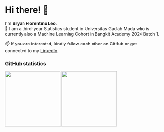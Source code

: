 # Hi there! 👋

I'm **Bryan Florentino Leo**.<br>
🌱 I am a third-year Statistics student in Universitas Gadjah Mada who is currently also a Machine Learning Cohort in Bangkit Academy 2024 Batch 1.<br>

📫 If you are interested, kindly follow each other on GitHub or get connected to my [LinkedIn](https://www.linkedin.com/in/bryanflorentinoleo/).

### GitHub statistics
<p align="left">
<a href="https://github.com/penuliscode">
  <img height="180em" src="https://github-readme-stats-eight-theta.vercel.app/api?username=bryanfleo&show_icons=true&theme=algolia&include_all_commits=true&count_private=true"/>
  <img height="180em" src="https://github-readme-stats-eight-theta.vercel.app/api/top-langs/?username=bryanfleo&layout=compact&theme=algolia"/>
</a>
</p>


<!--
**bryanfleo/bryanfleo** is a ✨ _special_ ✨ repository because its `README.md` (this file) appears on your GitHub profile.

Here are some ideas to get you started:

- 🔭 I’m currently working on ...
- 🌱 I’m currently learning ...
- 👯 I’m looking to collaborate on ...
- 🤔 I’m looking for help with ...
- 💬 Ask me about ...
- 📫 How to reach me: ...
- 😄 Pronouns: ...
- ⚡ Fun fact: ...

Other references for GitHub statistics:
1. https://github.com/coderjojo/creative-profile-readme
2. https://github.com/abhisheknaiidu/awesome-github-profile-readme
-->
